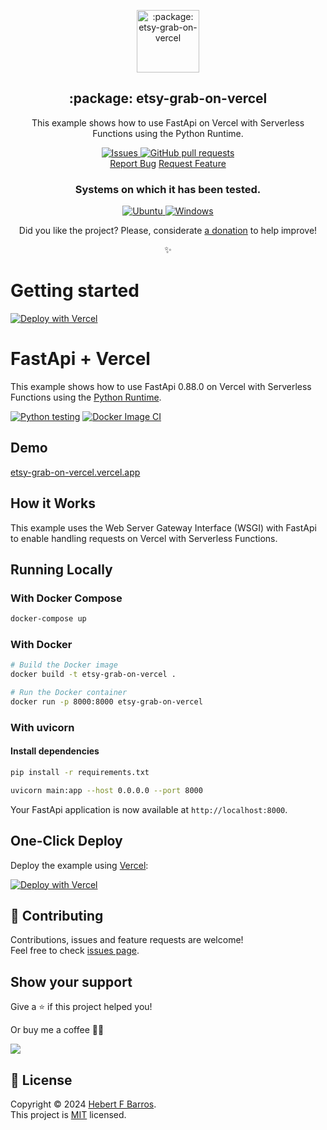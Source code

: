 <p align="center">
 <img width="100px" src="https://raw.githubusercontent.com/wanghaisheng/vercel-typescript-express-api/cebd0c563141a4cc7d279997b8cb5dd9232d7591/.github/images/favicon512x512-vercel-typescript-express-api.png" align="center" alt=":package: etsy-grab-on-vercel" />
 <h2 align="center">:package: etsy-grab-on-vercel</h2>
 <p align="center">This example shows how to use FastApi  on Vercel with Serverless Functions using the Python Runtime.</p>
</p>

  <p align="center">
    <a href="https://github.com/wanghaisheng/etsy-grab-on-vercel/issues">
      <img alt="Issues" src="https://img.shields.io/github/issues/wanghaisheng/etsy-grab-on-vercel?style=flat&color=336791" />
    </a>
    <a href="https://github.com/wanghaisheng/etsy-grab-on-vercel/pulls">
      <img alt="GitHub pull requests" src="https://img.shields.io/github/issues-pr/wanghaisheng/etsy-grab-on-vercel?style=flat&color=336791" />
    </a>
    <br />
  <a href="https://github.com/wanghaisheng/etsy-grab-on-vercel/issues/new/choose">Report Bug</a>
  <a href="https://github.com/wanghaisheng/etsy-grab-on-vercel/issues/new/choose">Request Feature</a>
  </p>
  <h3 align="center">Systems on which it has been tested.</h3>
 <p align="center">
  <a href="https://ubuntu.com/download">
      <img alt="Ubuntu" src="https://img.shields.io/badge/Ubuntu-E95420?style=flat&logo=ubuntu&logoColor=white" />
    </a>
  <a href="https://www.microsoft.com/pt-br/software-download/windows10">
      <img alt="Windows" src="https://img.shields.io/badge/Windows-0078D6?style=flat&logo=windows&logoColor=white" />
    </a>
  </p>
<p align="center">Did you like the project? Please, considerate <a href="https://www.buymeacoffee.com/wanghaisheng">a donation</a> to help improve!</p>

<p align="center"><strong></strong>✨</p>

# Getting started

[![Deploy with Vercel](https://vercel.com/button)](https://vercel.com/new/clone?repository-url=https%3A%2F%2Fgithub.com%2Fwanghaisheng%2Fetsy-grab-on-vercel%2Ftree%2Fmain%2Fpython%2FFastApi&demo-title=FastApi%20%2B%20Vercel&demo-description=Use%20FastApi%202%20on%20Vercel%20with%20Serverless%20Functions%20using%20the%20Python%20Runtime.&demo-url=https%3A%2F%2FFastApi-python-template.vercel.app%2F&demo-image=https://fastapi.tiangolo.com/img/logo-margin/logo-teal.png)

# FastApi + Vercel

This example shows how to use FastApi 0.88.0 on Vercel with Serverless Functions using the [Python Runtime](https://vercel.com/docs/concepts/functions/serverless-functions/runtimes/python).

[![Python testing](https://github.com/wanghaisheng/etsy-grab-on-vercel/actions/workflows/python-app.yml/badge.svg?branch=main)](https://github.com/wanghaisheng/etsy-grab-on-vercel/actions/workflows/python-app.yml)
[![Docker Image CI](https://github.com/wanghaisheng/etsy-grab-on-vercel/actions/workflows/docker-image.yml/badge.svg)](https://github.com/wanghaisheng/etsy-grab-on-vercel/actions/workflows/docker-image.yml)

## Demo

[etsy-grab-on-vercel.vercel.app](https://etsy-grab-on-vercel.vercel.app)

## How it Works

This example uses the Web Server Gateway Interface (WSGI) with FastApi to enable handling requests on Vercel with Serverless Functions.

## Running Locally

### With Docker Compose

```bash
docker-compose up
```

### With Docker

```bash
# Build the Docker image
docker build -t etsy-grab-on-vercel .

# Run the Docker container
docker run -p 8000:8000 etsy-grab-on-vercel

```

### With uvicorn

#### Install dependencies

```bash
pip install -r requirements.txt
```

```bash
uvicorn main:app --host 0.0.0.0 --port 8000
```

Your FastApi application is now available at `http://localhost:8000`.

## One-Click Deploy

Deploy the example using [Vercel](https://vercel.com?utm_source=github&utm_medium=readme&utm_campaign=vercel-examples):

[![Deploy with Vercel](https://vercel.com/button)](https://vercel.com/new/clone?repository-url=https%3A%2F%2Fgithub.com%2Fwanghaisheng%2Fetsy-grab-on-vercel%2Ftree%2Fmain%2Fpython%2FFastApi&demo-title=FastApi%20%2B%20Vercel&demo-description=Use%20FastApi%202%20on%20Vercel%20with%20Serverless%20Functions%20using%20the%20Python%20Runtime.&demo-url=https%3A%2F%2FFastApi-python-template.vercel.app%2F&demo-image=https://fastapi.tiangolo.com/img/logo-margin/logo-teal.png)

## 🤝 Contributing

Contributions, issues and feature requests are welcome!<br />Feel free to check [issues page](issues).

## Show your support

Give a ⭐️ if this project helped you!

Or buy me a coffee 🙌🏾

<a href="https://www.buymeacoffee.com/wanghaisheng">
    <img src="https://img.buymeacoffee.com/button-api/?text=Buy me a coffee&emoji=&slug=wanghaisheng&button_colour=FFDD00&font_colour=000000&font_family=Inter&outline_colour=000000&coffee_colour=ffffff" />
</a>

## 📝 License

Copyright © 2024 [Hebert F Barros](https://github.com/wanghaisheng).<br />
This project is [MIT](LICENSE) licensed.
